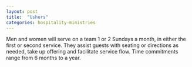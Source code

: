 ```yaml
---
layout: post
title:  "Ushers"
categories: hospitality-ministries
---
```


Men and women will serve on a team 1 or 2 Sundays a month, in either the first or second service.  They assist guests with seating or directions as needed, take up offering and facilitate service flow. Time commitments range from 6 months to a year.